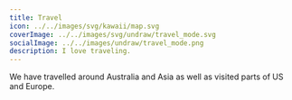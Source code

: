 ```yaml
---
title: Travel
icon: ../../images/svg/kawaii/map.svg
coverImage: ../../images/svg/undraw/travel_mode.svg
socialImage: ../../images/undraw/travel_mode.png
description: I love traveling.
---
```


We have travelled around Australia and Asia as well as visited parts of US and Europe.
